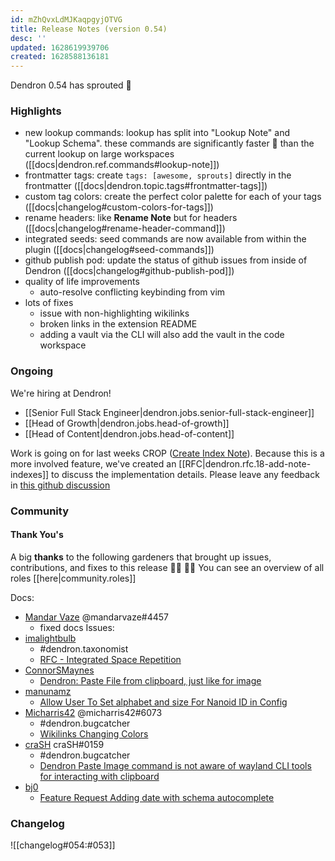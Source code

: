 ```yaml
---
id: mZhQvxLdMJKaqpgyjOTVG
title: Release Notes (version 0.54)
desc: ''
updated: 1628619939706
created: 1628588136181
---
```


Dendron 0.54 has sprouted  🌱

### Highlights

- new lookup commands: lookup has split into "Lookup Note" and "Lookup Schema". these commands are significantly faster 🚀 than the current lookup on large workspaces ([[docs|dendron.ref.commands#lookup-note]])
- frontmatter tags: create `tags: [awesome, sprouts]` directly in the frontmatter  ([[docs|dendron.topic.tags#frontmatter-tags]])
- custom tag colors: create the perfect color palette for each of your tags ([[docs|changelog#custom-colors-for-tags]])
- rename headers: like **Rename Note** but for headers ([[docs|changelog#rename-header-command]])
- integrated seeds: seed commands are now available from within the plugin ([[docs|changelog#seed-commands]])
- github publish pod: update the status of github issues from inside of Dendron ([[docs|changelog#github-publish-pod]])
- quality of life improvements
    - auto-resolve conflicting keybinding from vim 
- lots of fixes
  - issue with non-highlighting wikilinks
  - broken links in the extension README
  - adding a vault via the CLI will also add the vault in the code workspace


### Ongoing 

We're hiring at Dendron!
- [[Senior Full Stack Engineer|dendron.jobs.senior-full-stack-engineer]]
- [[Head of Growth|dendron.jobs.head-of-growth]]
- [[Head of Content|dendron.jobs.head-of-content]]

Work is going on for last weeks CROP ([Create Index Note](https://github.com/dendronhq/dendron/issues/603)).
Because this is a more involved feature, we've created an [[RFC|dendron.rfc.18-add-note-indexes]] to discuss the implementation details. Please leave any feedback in [this github discussion](https://github.com/dendronhq/dendron/discussions/1076)

### Community

#### Thank You's

A big **thanks** to the following gardeners that brought up issues, contributions, and fixes to this release :man_farmer: :woman_farmer: 
You can see an overview of all roles [[here|community.roles]]

Docs:
- [Mandar Vaze](https://github.com/mandarvaze) @mandarvaze#4457
  - fixed docs
Issues:
- [imalightbulb](https://github.com/imalightbulb)
    - #dendron.taxonomist
    - [RFC - Integrated Space Repetition](https://github.com/dendronhq/dendron/issues/1109)
- [ConnorSMaynes](https://github.com/ConnorSMaynes)
    - [Dendron: Paste File from clipboard, just like for image](https://github.com/dendronhq/dendron/issues/1090)
- [manunamz](https://github.com/manunamz)
    - [Allow User To Set alphabet and size For Nanoid ID in Config](https://github.com/dendronhq/dendron/issues/1091)
- [Micharris42](https://github.com/micharris42) @micharris42#6073
    - #dendron.bugcatcher
    - [Wikilinks Changing Colors](https://github.com/dendronhq/dendron/issues/1093)
- [craSH](https://github.com/craSH) craSH#0159
    - #dendron.bugcatcher
    - [Dendron Paste Image command is not aware of wayland CLI tools for interacting with clipboard](https://github.com/dendronhq/dendron/issues/1095)
- [bj0](https://github.com/bj0)
    - [Feature Request Adding date with schema autocomplete](https://github.com/dendronhq/dendron/issues/1107)


### Changelog
![[changelog#054:#053]]
